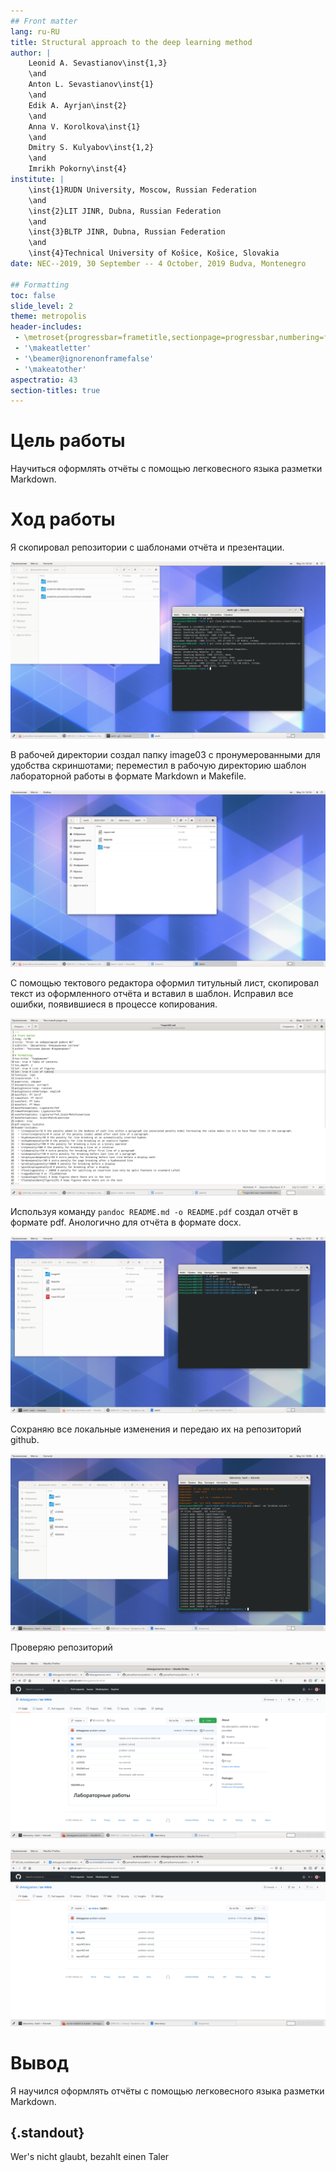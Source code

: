 ```yaml
---
## Front matter
lang: ru-RU
title: Structural approach to the deep learning method
author: |
	Leonid A. Sevastianov\inst{1,3}
	\and
	Anton L. Sevastianov\inst{1}
	\and
	Edik A. Ayrjan\inst{2}
	\and
	Anna V. Korolkova\inst{1}
	\and
	Dmitry S. Kulyabov\inst{1,2}
	\and
	Imrikh Pokorny\inst{4}
institute: |
	\inst{1}RUDN University, Moscow, Russian Federation
	\and
	\inst{2}LIT JINR, Dubna, Russian Federation
	\and
	\inst{3}BLTP JINR, Dubna, Russian Federation
	\and
	\inst{4}Technical University of Košice, Košice, Slovakia
date: NEC--2019, 30 September -- 4 October, 2019 Budva, Montenegro

## Formatting
toc: false
slide_level: 2
theme: metropolis
header-includes: 
 - \metroset{progressbar=frametitle,sectionpage=progressbar,numbering=fraction}
 - '\makeatletter'
 - '\beamer@ignorenonframefalse'
 - '\makeatother'
aspectratio: 43
section-titles: true
---
```


# Цель работы

Научиться оформлять отчёты с помощью легковесного языка разметки Markdown.

# Ход работы

Я скопировал репозитории с шаблонами отчёта и презентации.

![](image03/1.pres.png)


В рабочей директории создал папку image03 с пронумерованными для удобства скриншотами; переместил в рабочую директорию шаблон лабораторной работы в формате Markdown и Makefile.

![](image03/2.pres.png)


С помощью тектового редактора оформил титульный лист, скопировал текст из оформленного отчёта и вставил в шаблон. Исправил все ошибки, появившиеся в процессе копирования. 

![](image03/3.pres.png)


Используя команду `pandoc README.md -o README.pdf` создал отчёт в формате pdf. Анологично для отчёта в формате docx.

![](image03/4.pres.png)


Сохраняю все локальные изменения и передаю их на репозиторий github.

![](image03/5.pres.png)


Проверяю репозиторий

![](image03/6.pres.png)

![](image03/7.pres.png)



# Вывод

Я научился оформлять отчёты с помощью легковесного языка разметки Markdown.


## {.standout}

Wer's nicht glaubt, bezahlt einen Taler
